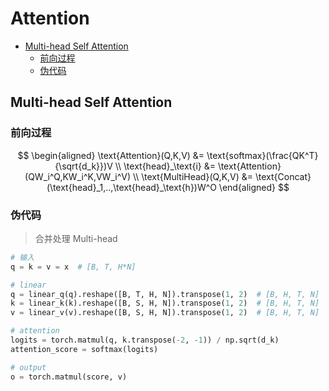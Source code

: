 Attention
===

- [Multi-head Self Attention](#multi-head-self-attention)
    - [前向过程](#前向过程)
    - [伪代码](#伪代码)

## Multi-head Self Attention

### 前向过程

$$
\begin{aligned}
    \text{Attention}(Q,K,V) &= \text{softmax}(\frac{QK^T}{\sqrt{d_k}})V \\
    \text{head}_\text{i} &= \text{Attention}(QW_i^Q,KW_i^K,VW_i^V) \\
    \text{MultiHead}(Q,K,V) &= \text{Concat}(\text{head}_1,..,\text{head}_\text{h})W^O
\end{aligned}
$$

### 伪代码
> 合并处理 Multi-head

```python
# 输入
q = k = v = x  # [B, T, H*N]

# linear
q = linear_q(q).reshape([B, T, H, N]).transpose(1, 2)  # [B, H, T, N]
k = linear_k(k).reshape([B, S, H, N]).transpose(1, 2)  # [B, H, T, N]
v = linear_v(v).reshape([B, S, H, N]).transpose(1, 2)  # [B, H, T, N]

# attention
logits = torch.matmul(q, k.transpose(-2, -1)) / np.sqrt(d_k)
attention_score = softmax(logits)

# output
o = torch.matmul(score, v)
```